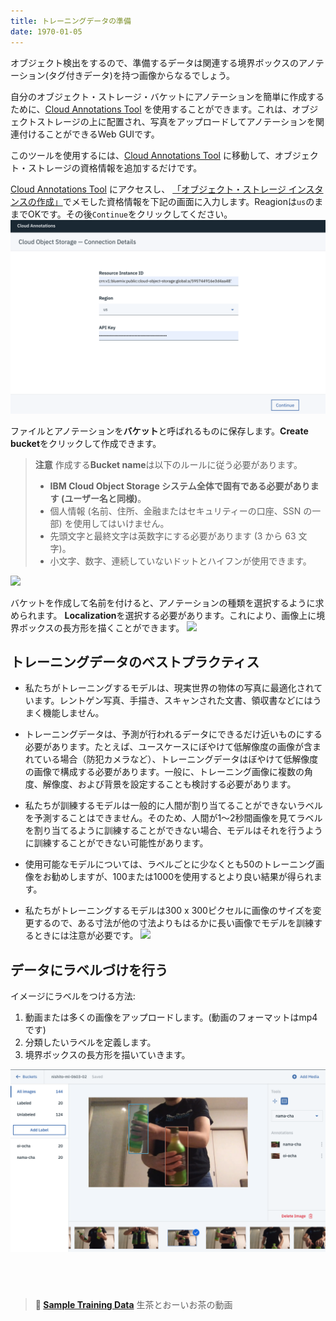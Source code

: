 ```yaml
---
title: トレーニングデータの準備
date: 1970-01-05
---
```

オブジェクト検出をするので、準備するデータは関連する境界ボックスのアノテーション(タグ付きデータ)を持つ画像からなるでしょう。

自分のオブジェクト・ストレージ・バケットにアノテーションを簡単に作成するために、[Cloud Annotations Tool](https://cloud.annotations.ai) を使用することができます。これは、オブジェクトストレージの上に配置され、写真をアップロードしてアノテーションを関連付けることができるWeb GUIです。

このツールを使用するには、[Cloud Annotations Tool](https://cloud.annotations.ai) に移動して、オブジェクト・ストレージの資格情報を追加するだけです。

[Cloud Annotations Tool](https://cloud.annotations.ai) にアクセスし、
[「オブジェクト・ストレージ インスタンスの作成」](2.md)でメモした資格情報を下記の画面に入力します。Reagionは`us`のままでOKです。その後`Continue`をクリックしてください。
![](assets/cloud_annotations_tool.png)

ファイルとアノテーションを**バケット**と呼ばれるものに保存します。**Create bucket**をクリックして作成できます。
>**注意** 作成する**Bucket name**は以下のルールに従う必要があります。
>- **IBM Cloud Object Storage システム全体で固有である必要があります (ユーザー名と同様)**。
>- 個人情報 (名前、住所、金融またはセキュリティーの口座、SSN の一部) を使用してはいけません。
>- 先頭文字と最終文字は英数字にする必要があります (3 から 63 文字)。
>- 小文字、数字、連続していないドットとハイフンが使用できます。 <br/>

![](assets/create_bucket.png)

バケットを作成して名前を付けると、アノテーションの種類を選択するように求められます。 **Localization**を選択する必要があります。これにより、画像上に境界ボックスの長方形を描くことができます。
![](assets/type_prompt.png)

## トレーニングデータのベストプラクティス

* 私たちがトレーニングするモデルは、現実世界の物体の写真に最適化されています。レントゲン写真、手描き、スキャンされた文書、領収書などにはうまく機能しません。

* トレーニングデータは、予測が行われるデータにできるだけ近いものにする必要があります。たとえば、ユースケースにぼやけて低解像度の画像が含まれている場合（防犯カメラなど）、トレーニングデータはぼやけて低解像度の画像で構成する必要があります。一般に、トレーニング画像に複数の角度、解像度、および背景を設定することも検討する必要があります。

* 私たちが訓練するモデルは一般的に人間が割り当てることができないラベルを予測することはできません。そのため、人間が1〜2秒間画像を見てラベルを割り当てるように訓練することができない場合、モデルはそれを行うように訓練することができない可能性があります。

* 使用可能なモデルについては、ラベルごとに少なくとも50のトレーニング画像をお勧めしますが、100または1000を使用するとより良い結果が得られます。

* 私たちがトレーニングするモデルは300 x 300ピクセルに画像のサイズを変更するので、ある寸法が他の寸法よりもはるかに長い画像でモデルを訓練するときには注意が必要です。
![](assets/image_shrink.png)

## データにラベルづけを行う
イメージにラベルをつける方法:
1. 動画または多くの画像をアップロードします。(動画のフォーマットはmp4です)
2. 分類したいラベルを定義します。
3. 境界ボックスの長方形を描いていきます。

![](assets/oiocha-namacha.png)

## &nbsp;
> **📁 [Sample Training Data](https://ibm.box.com/v/ocha-training)** 生茶とおーいお茶の動画
